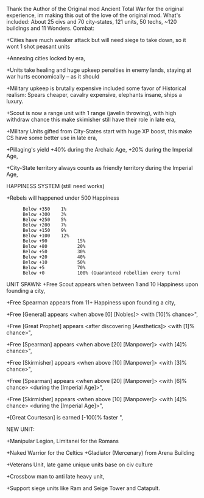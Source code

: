 Thank the Author of the Original mod Ancient Total War for the original experience, im making this out of the love of the original mod. What's included: About 25 civs and 70 city-states, 121 units, 50 techs, ~120 buildings and 11 Wonders.
Combat: 

+Cities have much weaker attack but will need siege to take down, so it wont 1 shot peasant units

+Annexing cities locked by era,

+Units take healing and huge upkeep penalties in enemy lands, staying at war hurts economically – as it should

+Military upkeep is brutally expensive included some favor of Historical realism: Spears cheaper, cavalry expensive, elephants insane, ships a luxury.

+Scout is now a range unit with 1 range (javelin throwing), with high withdraw chance this make skimisher still have their role in late era,

+Military Units gifted from City-States start with huge XP boost, this make CS have some better use in late era,

+Pillaging's yield +40% during the Archaic Age, +20% during the Imperial Age,

+City-State territory always counts as friendly territory during the Imperial Age,

HAPPINESS SYSTEM (still need works)

+Rebels will happened under 500 Happiness

          Below +350	1%
          Below +300	3%
          Below +250	5%
          Below +200	7%
          Below +150	9%
          Below +100	12%
          Below +90	          15%
          Below +80	          20%
          Below +50	          30%
          Below +20	          40%
          Below +10	          50%
          Below +5	          70%
          Below +0	          100% (Guaranteed rebellion every turn)
          
UNIT SPAWN:
+Free Scout appears when between 1 and 10 Happiness upon founding a city, 

+Free Spearman appears from 11+ Happiness upon founding a city, 

+Free [General] appears <upon turn end> <when above [0] [Nobles]> <with [10]% chance>",

+Free [Great Prophet] appears <upon turn end> <after discovering [Aesthetics]> <with [1]% chance>",

+Free [Spearman] appears <upon turn end> <when above [20] [Manpower]> <with [4]% chance>",

+Free [Skirmisher] appears <upon turn end> <when above [10] [Manpower]> <with [3]% chance>",

+Free [Spearman] appears <upon turn end> <when above [20] [Manpower]> <with [6]% chance> <during the [Imperial Age]>",

+Free [Skirmisher] appears <upon turn end> <when above [10] [Manpower]> <with [4]% chance> <during the [Imperial Age]>",

+[Great Courtesan] is earned [-100]% faster <before founding a Pantheon>",

NEW UNIT:

+Manipular Legion, Limitanei for the Romans

+Naked Warrior for the Celtics
+Gladiator (Mercenary) from Arena Building

+Veterans Unit, late game unique units base on civ culture

+Crossbow man to anti late heavy unit,

+Support siege units like Ram and Seige Tower and Catapult.
